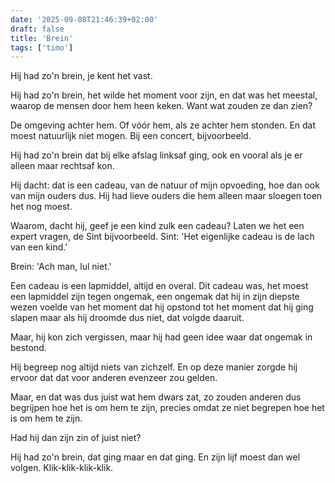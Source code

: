 ```yaml
---
date: '2025-09-08T21:46:39+02:00'
draft: false
title: 'Brein'
tags: ['timo']
---
```


Hij had zo'n brein, je kent het vast.

Hij had zo'n brein, het wilde het moment voor zijn, en dat was het meestal, waarop de mensen door hem heen keken. Want wat zouden ze dan zien? 

De omgeving achter hem. Of vóór hem, als ze achter hem stonden. En dat moest natuurlijk niet mogen. Bij een concert, bijvoorbeeld. 

Hij had zo'n brein dat bij elke afslag linksaf ging, ook en vooral als je er alleen maar rechtsaf kon. 

Hij dacht: dat is een cadeau, van de natuur of mijn opvoeding, hoe dan ook van mijn ouders dus. Hij had lieve ouders die hem alleen maar sloegen toen het nog moest.

Waarom, dacht hij, geef je een kind zulk een cadeau? Laten we het een expert vragen, de Sint bijvoorbeeld. Sint: 'Het eigenlijke cadeau is de lach van een kind.'

Brein: 'Ach man, lul niet.'

Een cadeau is een lapmiddel, altijd en overal. Dit cadeau was, het moest een lapmiddel zijn tegen ongemak, een ongemak dat hij in zijn diepste wezen voelde van het moment dat hij opstond tot het moment dat hij ging slapen maar als hij droomde dus niet, dat volgde daaruit.

Maar, hij kon zich vergissen, maar hij had geen idee waar dat ongemak in bestond.

Hij begreep nog altijd niets van zichzelf. En op deze manier zorgde hij ervoor dat dat voor anderen evenzeer zou gelden. 

Maar, en dat was dus juist wat hem dwars zat, zo zouden anderen dus begrijpen hoe het is om hem te zijn, precies omdat ze niet begrepen hoe het is om hem te zijn.

Had hij dan zijn zin of juist niet?

Hij had zo'n brein, dat ging maar en dat ging. En zijn lijf moest dan wel volgen. Klik-klik-klik-klik.